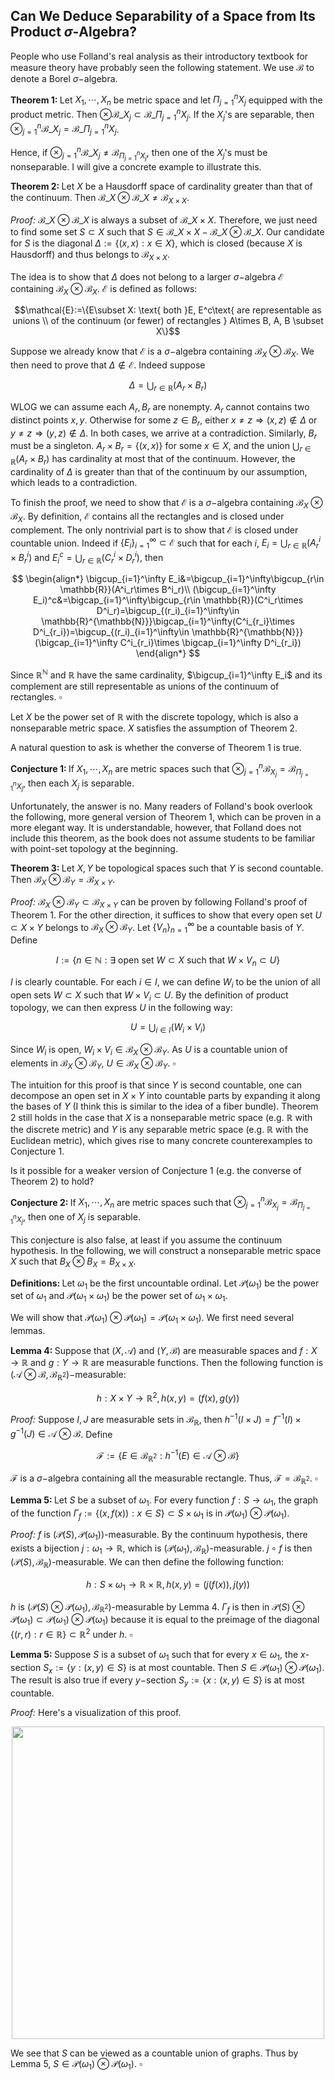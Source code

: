 ## Can We Deduce Separability of a Space from Its Product $\sigma$-Algebra?

People who use Folland's real analysis as their introductory textbook for measure theory have probably seen the following statement. We use $\mathcal{B}$ to denote a Borel $\sigma-$algebra.

<strong>Theorem 1: </strong>Let $X_1,\cdots, X_n$ be metric space and let $\Pi_{j=1}^nX_j$ equipped with the product metric. Then $\otimes \mathcal{B}\_{X_j}\subset \mathcal{B}\_{\Pi_{j=1}^nX_j}$. If the $X_j$'s are separable, then $\otimes_{j=1}^n \mathcal{B}\_{X_j}=\mathcal{B}\_{\Pi_{j=1}^nX_j}$.

Hence, if $\otimes_{j=1}^n \mathcal{B}\_{X_j}\ne\mathcal{B}_{\Pi_{j=1}^nX_j}$, then one of the $X_j$'s must be nonseparable. I will give a concrete example to illustrate this.

<strong>Theorem 2: </strong>Let $X$ be a Hausdorff space of cardinality greater than that of the continuum. Then $\mathcal{B}\_X\otimes \mathcal{B}\_X\ne \mathcal{B}_{X\times X}$.

<em>Proof: </em> $\mathcal{B}\_X\otimes \mathcal{B}\_X$ is always a subset of $\mathcal{B}\_{X\times X}$. Therefore, we just need to find some set $S\subset X$ such that $S\in \mathcal{B}\_{X\times X}-\mathcal{B}\_X\otimes \mathcal{B}\_X$. Our candidate for $S$ is the diagonal $\Delta:=\{(x,x):x\in X\}$, which is closed (because $X$ is Hausdorff) and thus belongs to $\mathcal{B}_{X\times X}$.

The idea is to show that $\Delta$ does not belong to a larger $\sigma-$algebra $\mathcal{E}$ containing $\mathcal{B}_X\otimes \mathcal{B}_X$. $\mathcal{E}$ is defined as follows:

$$\mathcal{E}:=\{E\subset X: \text{ both }E, E^c\text{ are representable as unions \\
of the continuum (or fewer) of rectangles } A\times B, A, B \subset X\}$$

Suppose we already know that $\mathcal{E}$ is a $\sigma-$algebra containing $\mathcal{B}_X\otimes \mathcal{B}_X$. We then need to prove that $\Delta\notin \mathcal{E}$. Indeed suppose

$$\Delta=\bigcup_{r\in \mathbb{R}}(A_r\times B_r)$$

WLOG we can assume each $A_r, B_r$ are nonempty. $A_r$ cannot contains two distinct points $x,y$. Otherwise for some $z\in B_r$, either $x\ne z\Rightarrow (x,z)\notin \Delta$ or $y\ne z\Rightarrow (y,z)\notin \Delta$. In both cases, we arrive at a contradiction. Similarly, $B_r$ must be a singleton. $A_r\times B_r=\{(x,x)\}$ for some $x\in X$, and the union $\bigcup_{r\in \mathbb{R}}(A_r\times B_r)$ has cardinality at most that of the continuum. However, the cardinality of $\Delta$ is greater than that of the continuum by our assumption, which leads to a contradiction.
    
To finish the proof, we need to show that $\mathcal{E}$ is a $\sigma-$algebra containing $\mathcal{B}_X\otimes \mathcal{B}_X$. By definition, $\mathcal{E}$ contains all the rectangles and is closed under complement. The only nontrivial part is to show that $\mathcal{E}$ is closed under countable union. Indeed if $\{E_i\}_{i=1}^\infty\subset \mathcal{E}$ such that for each $i$, $E_i=\bigcup_{r\in \mathbb{R}}(A^i_r\times B^i_r)$ and $E_i^c=\bigcup_{r\in \mathbb{R}}(C^i_r\times D^i_r)$, then

$$
\begin{align*}
        \bigcup_{i=1}^\infty E_i&=\bigcup_{i=1}^\infty\bigcup_{r\in \mathbb{R}}(A^i_r\times B^i_r)\\
        (\bigcup_{i=1}^\infty E_i)^c&=\bigcap_{i=1}^\infty\bigcup_{r\in \mathbb{R}}(C^i_r\times D^i_r)=\bigcup_{(r_i)_{i=1}^\infty\in \mathbb{R}^{\mathbb{N}}}\bigcap_{i=1}^\infty(C^i_{r_i}\times D^i_{r_i})=\bigcup_{(r_i)_{i=1}^\infty\in \mathbb{R}^{\mathbb{N}}}(\bigcap_{i=1}^\infty C^i_{r_i}\times \bigcap_{i=1}^\infty D^i_{r_i})
\end{align*}
$$

Since $\mathbb{R}^{\mathbb{N}}$ and $\mathbb{R}$ have the same cardinality, $\bigcup_{i=1}^\infty E_i$ and its complement are still representable as unions of the continuum of rectangles. $\square$

Let $X$ be the power set of $\mathbb{R}$ with the discrete topology, which is also a nonseparable metric space. $X$ satisfies the assumption of Theorem 2.

A natural question to ask is whether the converse of Theorem 1 is true.

<strong>Conjecture 1: </strong>If $X_1,\cdots, X_n$ are metric spaces such that $\otimes_{j=1}^n \mathcal{B}_{X_j}=\mathcal{B}_{\Pi_{j=1}^nX_j}$, then each $X_j$ is separable.

Unfortunately, the answer is no. Many readers of Folland's book overlook the following, more general version of Theorem 1, which can be proven in a more elegant way. It is understandable, however, that Folland does not include this theorem, as the book does not assume students to be familiar with point-set topology at the beginning.

<strong>Theorem 3: </strong>Let $X,Y$ be topological spaces such that $Y$ is second countable. Then $\mathcal{B}_X\otimes \mathcal{B}_Y=\mathcal{B}_{X\times Y}$.

<em>Proof: </em> $\mathcal{B}_X\otimes \mathcal{B}_Y\subset \mathcal{B}_{X\times Y}$ can be proven by following Folland's proof of Theorem 1. For the other direction, it suffices to show that every open set $U\subset X\times Y$ belongs to $\mathcal{B}_X\otimes \mathcal{B}_Y$. Let $\{V_n\}_{n=1}^\infty$ be a countable basis of $Y$. Define

$$I:=\{n\in \mathbb{N}:\exists \text{ open set }W\subset X\text{ such that }W\times V_n\subset U\}$$

$I$ is clearly countable. For each $i\in I$, we can define $W_i$ to be the union of all open sets $W\subset X$ such that $W\times V_i\subset U$. By the definition of product topology, we can then express $U$ in the following way:

$$U=\bigcup_{i\in I}(W_i\times V_i)$$

Since $W_i$ is open, $W_i\times V_i\in \mathcal{B}_X\otimes \mathcal{B}_Y$. As $U$ is a countable union of elements in $\mathcal{B}_X\otimes \mathcal{B}_Y$, $U\in \mathcal{B}_X\otimes \mathcal{B}_Y$. $\square$

The intuition for this proof is that since $Y$ is second countable, one can decompose an open set in $X\times Y$ into countable parts by expanding it along the bases of $Y$ (I think this is similar to the idea of a fiber bundle). Theorem 2 still holds in the case that $X$ is a nonseparable metric space (e.g. $\mathbb{R}$ with the discrete metric) and $Y$ is any separable metric space (e.g. $\mathbb{R}$ with the Euclidean metric), which gives rise to many concrete counterexamples to Conjecture 1.

Is it possible for a weaker version of Conjecture 1 (e.g. the converse of Theorem 2) to hold? 

<strong>Conjecture 2: </strong>If $X_1,\cdots, X_n$ are metric spaces such that $\otimes_{j=1}^n \mathcal{B}_{X_j}=\mathcal{B}_{\Pi_{j=1}^nX_j}$, then one of $X_j$ is separable.

This conjecture is also false, at least if you assume the continuum hypothesis. In the following, we will construct a nonseparable metric space $X$ such that $B_X\otimes B_X=B_{X\times X}$.

<strong>Definitions: </strong>Let $\omega_1$ be the first uncountable ordinal. Let $\mathcal{P}(\omega_1)$ be the power set of $\omega_1$ and $\mathcal{P}(\omega_1\times\omega_1)$ be the power set of $\omega_1\times\omega_1$. 

We will show that $\mathcal{P}(\omega_1)\otimes \mathcal{P}(\omega_1)=\mathcal{P}(\omega_1\times\omega_1)$. We first need several lemmas.

<strong>Lemma 4: </strong>Suppose that $(X,\mathcal{A})$ and $(Y,\mathcal{B})$ are measurable
spaces and $f:X\rightarrow \mathbb{R}$ and $g:Y\rightarrow \mathbb{R}$ are measurable functions. Then the following function is $(\mathcal{A}\otimes \mathcal{B},\mathcal{B}_{\mathbb{R}^2})-$measurable:

$$h:X\times Y\rightarrow \mathbb{R}^2, h(x,y)=(f(x),g(y))$$

<em>Proof: </em> Suppose $I,J$ are measurable sets in $\mathcal{B}_{\mathbb{R}}$, then $h^{-1}(I\times J)=f^{-1}(I)\times g^{-1}(J)\in \mathcal{A}\otimes \mathcal{B}$. Define

$$\mathcal{F}:=\{E\in \mathcal{B}_{\mathbb{R}^2}:h^{-1}(E)\in \mathcal{A}\otimes \mathcal{B}\}$$

$\mathcal{F}$ is a $\sigma-$algebra containing all the measurable rectangle. Thus, $\mathcal{F}=\mathcal{B}_{\mathbb{R}^2}$. $\square$

<strong>Lemma 5: </strong>Let $S$ be a subset of $\omega_1$. For every function $f:S\rightarrow \omega_1$, the graph of the function $\Gamma_f:=\{(x,f(x)):x\in S\}\subset S\times \omega_1$ is in $\mathcal{P}(\omega_1)\otimes \mathcal{P}(\omega_1)$.

<em>Proof: </em> $f$ is $(\mathcal{P}(S),\mathcal{P}(\omega_1))$-measurable. By the continuum hypothesis, there exists a bijection $j:\omega_1\rightarrow \mathbb{R}$, which is $(\mathcal{P}(\omega_1),\mathcal{B}_\mathbb{R})$-measurable. $j\circ f$ is then $(\mathcal{P}(S),\mathcal{B}_\mathbb{R})$-measurable. We can then define the following function:

$$h:S\times \omega_1\rightarrow \mathbb{R}\times \mathbb{R}, h(x,y)=(j(f(x)),j(y))$$

$h$ is $(\mathcal{P}(S)\otimes \mathcal{P}(\omega_1),\mathcal{B}_{\mathbb{R}^2})$-measurable by Lemma 4. $\Gamma_f$ is then in $\mathcal{P}(S)\otimes \mathcal{P}(\omega_1)\subset \mathcal{P}(\omega_1)\otimes \mathcal{P}(\omega_1)$ because it is equal to the preimage of the diagonal $\{(r,r):r\in \mathbb{R}\}\subset \mathbb{R}^2$ under $h$. $\square$

<strong>Lemma 5: </strong>Suppose $S$ is a subset of $\omega_1$ such that for every $x\in \omega_1,$ the $x$-section $S_x:=\{y:(x,y)\in S\}$ is at most countable. Then $S\in \mathcal{P}(\omega_1)\otimes \mathcal{P}(\omega_1)$. The result is also true if every $y-$section $S_y:=\{x:(x,y)\in S\}$ is at most countable.

<em>Proof: </em> Here's a visualization of this proof.

<div align="center">
<img width="500" src="https://github.com/user-attachments/assets/074c37bf-a204-48bd-99e3-fdfa87ed811c" />
</div>

We see that $S$ can be viewed as a countable union of graphs. Thus by Lemma 5, $S\in \mathcal{P}(\omega_1)\otimes \mathcal{P}(\omega_1)$. $\square$









